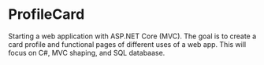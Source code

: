 # ProfileCard
 Starting a web application with ASP.NET Core (MVC). The goal is to create a card profile and functional pages of different uses of a web app. 
 This will focus on C#,  MVC shaping, and SQL databaase.
